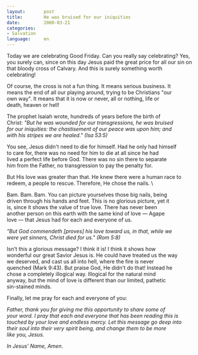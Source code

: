 ```yaml
---
layout:       post
title:        He was bruised for our iniquities
date:         2008-03-21
categories:
- Salvation
language:     en
---
```

Today we are celebrating Good Friday. Can you really say celebrating? 
Yes, you surely can, since on this day Jesus paid the great price for 
all our sin on that bloody cross of Calvary. And this is surely 
something worth celebrating!

Of course, the cross is not a fun thing. It means serious business. It \
means the end of all our playing around, trying to be Christians "our \
own way". It means that it is now or never, all or nothing, life or \
death, heaven or hell!

The prophet Isaiah wrote, hundreds of years before the birth of \
Christ: <em>"But he was wounded for our transgressions, he was bruised \
for our iniquities: the chastisement of our peace was upon him; and \
with his stripes we are healed." (Isa 53:5)</em>

You see, Jesus didn\'t need to die for himself. Had he only had himself \
to care for, there was no need for him to die at all since he had \
lived a perfect life before God. There was no sin there to separate \
him from the Father, no transgression to pay the penalty for.

But His love was greater than that. He knew there were a human race to \
redeem, a people to rescue. Therefore, He chose the nails. \

Bam. Bam. Bam. You can picture yourselves those big nails, being \
driven through his hands and feet. This is no glorious picture, yet it \
is, since it shows the value of true love. There has never been \
another person on this earth with the same kind of love &mdash; Agape \
love &mdash; that Jesus had for each and everyone of us.

<em>"But God commendeth [proves] his love toward us, in that, while we \
were yet sinners, Christ died for us." (Rom 5:8)</em>

Isn\'t this a glorious message? I think it is! I think it shows how \
wonderful our great Savior Jesus is. He could have treated us the way \
we deserved, and cast us all into hell, where the fire is never \
quenched (Mark 9:43). But praise God, He didn\'t do that! Instead he \
chose a completely illogical way. Illogical for the natural mind \
anyway, but the mind of love is different than our limited, pathetic \
sin-stained minds.

Finally, let me pray for each and everyone of you:

<em>Father, thank you for giving me this opportunity to share some of \
your word. I pray that each and everyone that has been reading this is \
touched by your love and endless mercy. Let this message go deep into \
their soul into their very spirit being, and change them to be more \
like you, Jesus.

In Jesus\' Name, Amen.</em>

